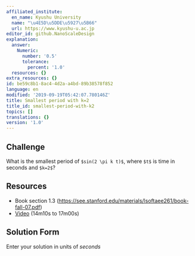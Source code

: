 ```yaml
---
affiliated_institute:
  en_name: Kyushu University
  name: "\u4E5D\u5DDE\u5927\u5B66"
  url: https://www.kyushu-u.ac.jp
editor_id: github.NanoScaleDesign
explanation:
  answer:
    Numeric:
      number: '0.5'
      tolerance:
        percent: '1.0'
  resources: {}
extra_resources: {}
id: be59c8b1-8ac4-4d2a-a4bd-89b38578f852
language: en
modified: '2019-09-19T05:42:07.780146Z'
title: Smallest period with k=2
title_id: smallest-period-with-k2
topics: []
translations: {}
version: '1.0'
---
```


## Challenge
What is the smallest period of `$sin(2 \pi k t)$`, where `$t$` is time in seconds and `$k=2$`?

## Resources

- Book section 1.3 (https://see.stanford.edu/materials/lsoftaee261/book-fall-07.pdf)
- [Video](https://youtu.be/1rqJl7Rs6ps?t=14m10s) (14m10s to 17m00s)


## Solution Form
Enter your solution in units of *seconds*
